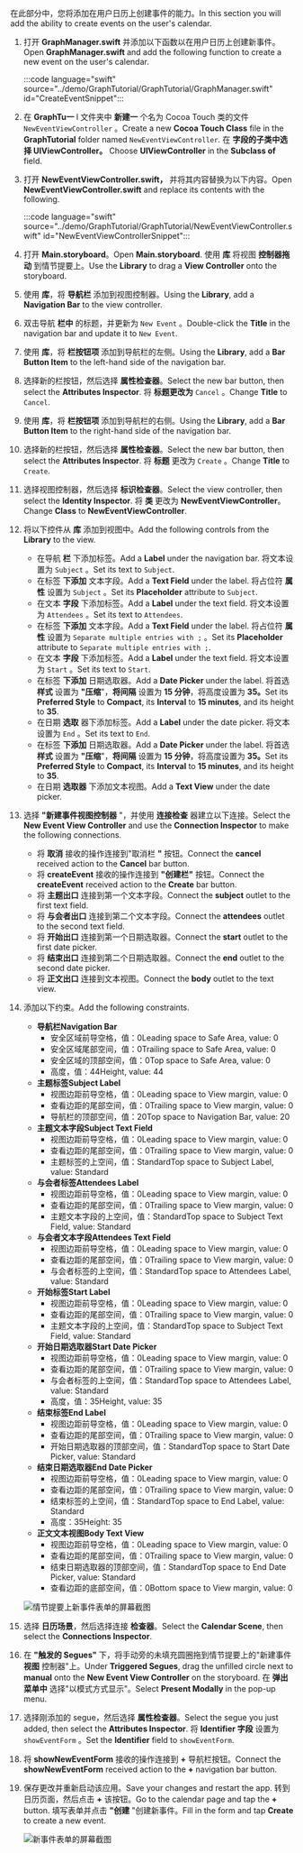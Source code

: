 <!-- markdownlint-disable MD002 MD041 -->

<span data-ttu-id="edcc5-101">在此部分中，您将添加在用户日历上创建事件的能力。</span><span class="sxs-lookup"><span data-stu-id="edcc5-101">In this section you will add the ability to create events on the user's calendar.</span></span>

1. <span data-ttu-id="edcc5-102">打开 **GraphManager.swift** 并添加以下函数以在用户日历上创建新事件。</span><span class="sxs-lookup"><span data-stu-id="edcc5-102">Open **GraphManager.swift** and add the following function to create a new event on the user's calendar.</span></span>

    :::code language="swift" source="../demo/GraphTutorial/GraphTutorial/GraphManager.swift" id="CreateEventSnippet":::

1. <span data-ttu-id="edcc5-103">在 **GraphTu一** l 文件夹中 **新建一** 个名为 Cocoa Touch 类的文件 `NewEventViewController` 。</span><span class="sxs-lookup"><span data-stu-id="edcc5-103">Create a new **Cocoa Touch Class** file in the **GraphTutorial** folder named `NewEventViewController`.</span></span> <span data-ttu-id="edcc5-104">在 **字段的子类中选择 UIViewController。** </span><span class="sxs-lookup"><span data-stu-id="edcc5-104">Choose **UIViewController** in the **Subclass of** field.</span></span>
1. <span data-ttu-id="edcc5-105">打开 **NewEventViewController.swift，** 并将其内容替换为以下内容。</span><span class="sxs-lookup"><span data-stu-id="edcc5-105">Open **NewEventViewController.swift** and replace its contents with the following.</span></span>

    :::code language="swift" source="../demo/GraphTutorial/GraphTutorial/NewEventViewController.swift" id="NewEventViewControllerSnippet":::

1. <span data-ttu-id="edcc5-106">打开 **Main.storyboard**。</span><span class="sxs-lookup"><span data-stu-id="edcc5-106">Open **Main.storyboard**.</span></span> <span data-ttu-id="edcc5-107">使用 **库** 将视图 **控制器拖动** 到情节提要上。</span><span class="sxs-lookup"><span data-stu-id="edcc5-107">Use the **Library** to drag a **View Controller** onto the storyboard.</span></span>
1. <span data-ttu-id="edcc5-108">使用 **库**，将 **导航栏** 添加到视图控制器。</span><span class="sxs-lookup"><span data-stu-id="edcc5-108">Using the **Library**, add a **Navigation Bar** to the view controller.</span></span>
1. <span data-ttu-id="edcc5-109">双击导航 **栏中** 的标题，并更新为 `New Event` 。</span><span class="sxs-lookup"><span data-stu-id="edcc5-109">Double-click the **Title** in the navigation bar and update it to `New Event`.</span></span>
1. <span data-ttu-id="edcc5-110">使用 **库**，将 **栏按钮项** 添加到导航栏的左侧。</span><span class="sxs-lookup"><span data-stu-id="edcc5-110">Using the **Library**, add a **Bar Button Item** to the left-hand side of the navigation bar.</span></span>
1. <span data-ttu-id="edcc5-111">选择新的栏按钮，然后选择 **属性检查器**。</span><span class="sxs-lookup"><span data-stu-id="edcc5-111">Select the new bar button, then select the **Attributes Inspector**.</span></span> <span data-ttu-id="edcc5-112">将 **标题更改为** `Cancel` 。</span><span class="sxs-lookup"><span data-stu-id="edcc5-112">Change **Title** to `Cancel`.</span></span>
1. <span data-ttu-id="edcc5-113">使用 **库**，将 **栏按钮项** 添加到导航栏的右侧。</span><span class="sxs-lookup"><span data-stu-id="edcc5-113">Using the **Library**, add a **Bar Button Item** to the right-hand side of the navigation bar.</span></span>
1. <span data-ttu-id="edcc5-114">选择新的栏按钮，然后选择 **属性检查器**。</span><span class="sxs-lookup"><span data-stu-id="edcc5-114">Select the new bar button, then select the **Attributes Inspector**.</span></span> <span data-ttu-id="edcc5-115">将 **标题** 更改为 `Create` 。</span><span class="sxs-lookup"><span data-stu-id="edcc5-115">Change **Title** to `Create`.</span></span>
1. <span data-ttu-id="edcc5-116">选择视图控制器，然后选择 **标识检查器**。</span><span class="sxs-lookup"><span data-stu-id="edcc5-116">Select the view controller, then select the **Identity Inspector**.</span></span> <span data-ttu-id="edcc5-117">将 **类** 更改为 **NewEventViewController**。</span><span class="sxs-lookup"><span data-stu-id="edcc5-117">Change **Class** to **NewEventViewController**.</span></span>
1. <span data-ttu-id="edcc5-118">将以下控件从 **库** 添加到视图中。</span><span class="sxs-lookup"><span data-stu-id="edcc5-118">Add the following controls from the **Library** to the view.</span></span>

    - <span data-ttu-id="edcc5-119">在导航 **栏** 下添加标签。</span><span class="sxs-lookup"><span data-stu-id="edcc5-119">Add a **Label** under the navigation bar.</span></span> <span data-ttu-id="edcc5-120">将文本设置为 `Subject` 。</span><span class="sxs-lookup"><span data-stu-id="edcc5-120">Set its text to `Subject`.</span></span>
    - <span data-ttu-id="edcc5-121">在标签 **下添加** 文本字段。</span><span class="sxs-lookup"><span data-stu-id="edcc5-121">Add a **Text Field** under the label.</span></span> <span data-ttu-id="edcc5-122">将占位符 **属性** 设置为 `Subject` 。</span><span class="sxs-lookup"><span data-stu-id="edcc5-122">Set its **Placeholder** attribute to `Subject`.</span></span>
    - <span data-ttu-id="edcc5-123">在文本 **字段** 下添加标签。</span><span class="sxs-lookup"><span data-stu-id="edcc5-123">Add a **Label** under the text field.</span></span> <span data-ttu-id="edcc5-124">将文本设置为 `Attendees` 。</span><span class="sxs-lookup"><span data-stu-id="edcc5-124">Set its text to `Attendees`.</span></span>
    - <span data-ttu-id="edcc5-125">在标签 **下添加** 文本字段。</span><span class="sxs-lookup"><span data-stu-id="edcc5-125">Add a **Text Field** under the label.</span></span> <span data-ttu-id="edcc5-126">将占位符 **属性** 设置为 `Separate multiple entries with ;` 。</span><span class="sxs-lookup"><span data-stu-id="edcc5-126">Set its **Placeholder** attribute to `Separate multiple entries with ;`.</span></span>
    - <span data-ttu-id="edcc5-127">在文本 **字段** 下添加标签。</span><span class="sxs-lookup"><span data-stu-id="edcc5-127">Add a **Label** under the text field.</span></span> <span data-ttu-id="edcc5-128">将文本设置为 `Start` 。</span><span class="sxs-lookup"><span data-stu-id="edcc5-128">Set its text to `Start`.</span></span>
    - <span data-ttu-id="edcc5-129">在标签 **下添加** 日期选取器。</span><span class="sxs-lookup"><span data-stu-id="edcc5-129">Add a **Date Picker** under the label.</span></span> <span data-ttu-id="edcc5-130">将首选 **样式** 设置为 **"压缩**"，**将间隔** 设置为 **15 分钟**，将高度设置为 **35。**</span><span class="sxs-lookup"><span data-stu-id="edcc5-130">Set its **Preferred Style** to **Compact**, its **Interval** to **15 minutes**, and its height to **35**.</span></span>
    - <span data-ttu-id="edcc5-131">在日期 **选取** 器下添加标签。</span><span class="sxs-lookup"><span data-stu-id="edcc5-131">Add a **Label** under the date picker.</span></span> <span data-ttu-id="edcc5-132">将文本设置为 `End` 。</span><span class="sxs-lookup"><span data-stu-id="edcc5-132">Set its text to `End`.</span></span>
    - <span data-ttu-id="edcc5-133">在标签 **下添加** 日期选取器。</span><span class="sxs-lookup"><span data-stu-id="edcc5-133">Add a **Date Picker** under the label.</span></span> <span data-ttu-id="edcc5-134">将首选 **样式** 设置为 **"压缩**"，**将间隔** 设置为 **15 分钟**，将高度设置为 **35。**</span><span class="sxs-lookup"><span data-stu-id="edcc5-134">Set its **Preferred Style** to **Compact**, its **Interval** to **15 minutes**, and its height to **35**.</span></span>
    - <span data-ttu-id="edcc5-135">在日期 **选取器** 下添加文本视图。</span><span class="sxs-lookup"><span data-stu-id="edcc5-135">Add a **Text View** under the date picker.</span></span>

1. <span data-ttu-id="edcc5-136">选择 **"新建事件视图控制器** "，并使用 **连接检查** 器建立以下连接。</span><span class="sxs-lookup"><span data-stu-id="edcc5-136">Select the **New Event View Controller** and use the **Connection Inspector** to make the following connections.</span></span>

    - <span data-ttu-id="edcc5-137">将 **取消** 接收的操作连接到"取消栏 **"** 按钮。</span><span class="sxs-lookup"><span data-stu-id="edcc5-137">Connect the **cancel** received action to the **Cancel** bar button.</span></span>
    - <span data-ttu-id="edcc5-138">将 **createEvent** 接收的操作连接到 **"创建栏"** 按钮。</span><span class="sxs-lookup"><span data-stu-id="edcc5-138">Connect the **createEvent** received action to the **Create** bar button.</span></span>
    - <span data-ttu-id="edcc5-139">将 **主题出口** 连接到第一个文本字段。</span><span class="sxs-lookup"><span data-stu-id="edcc5-139">Connect the **subject** outlet to the first text field.</span></span>
    - <span data-ttu-id="edcc5-140">将 **与会者出口** 连接到第二个文本字段。</span><span class="sxs-lookup"><span data-stu-id="edcc5-140">Connect the **attendees** outlet to the second text field.</span></span>
    - <span data-ttu-id="edcc5-141">将 **开始出口** 连接到第一个日期选取器。</span><span class="sxs-lookup"><span data-stu-id="edcc5-141">Connect the **start** outlet to the first date picker.</span></span>
    - <span data-ttu-id="edcc5-142">将 **结束出口** 连接到第二个日期选取器。</span><span class="sxs-lookup"><span data-stu-id="edcc5-142">Connect the **end** outlet to the second date picker.</span></span>
    - <span data-ttu-id="edcc5-143">将 **正文出口** 连接到文本视图。</span><span class="sxs-lookup"><span data-stu-id="edcc5-143">Connect the **body** outlet to the text view.</span></span>

1. <span data-ttu-id="edcc5-144">添加以下约束。</span><span class="sxs-lookup"><span data-stu-id="edcc5-144">Add the following constraints.</span></span>

    - <span data-ttu-id="edcc5-145">**导航栏**</span><span class="sxs-lookup"><span data-stu-id="edcc5-145">**Navigation Bar**</span></span>
        - <span data-ttu-id="edcc5-146">安全区域前导空格，值：0</span><span class="sxs-lookup"><span data-stu-id="edcc5-146">Leading space to Safe Area, value: 0</span></span>
        - <span data-ttu-id="edcc5-147">安全区域尾部空间，值：0</span><span class="sxs-lookup"><span data-stu-id="edcc5-147">Trailing space to Safe Area, value: 0</span></span>
        - <span data-ttu-id="edcc5-148">安全区域的顶部空间，值：0</span><span class="sxs-lookup"><span data-stu-id="edcc5-148">Top space to Safe Area, value: 0</span></span>
        - <span data-ttu-id="edcc5-149">高度，值：44</span><span class="sxs-lookup"><span data-stu-id="edcc5-149">Height, value: 44</span></span>
    - <span data-ttu-id="edcc5-150">**主题标签**</span><span class="sxs-lookup"><span data-stu-id="edcc5-150">**Subject Label**</span></span>
        - <span data-ttu-id="edcc5-151">视图边距前导空格，值：0</span><span class="sxs-lookup"><span data-stu-id="edcc5-151">Leading space to View margin, value: 0</span></span>
        - <span data-ttu-id="edcc5-152">查看边距的尾部空间，值：0</span><span class="sxs-lookup"><span data-stu-id="edcc5-152">Trailing space to View margin, value: 0</span></span>
        - <span data-ttu-id="edcc5-153">导航栏的顶部空间，值：20</span><span class="sxs-lookup"><span data-stu-id="edcc5-153">Top space to Navigation Bar, value: 20</span></span>
    - <span data-ttu-id="edcc5-154">**主题文本字段**</span><span class="sxs-lookup"><span data-stu-id="edcc5-154">**Subject Text Field**</span></span>
        - <span data-ttu-id="edcc5-155">视图边距前导空格，值：0</span><span class="sxs-lookup"><span data-stu-id="edcc5-155">Leading space to View margin, value: 0</span></span>
        - <span data-ttu-id="edcc5-156">查看边距的尾部空间，值：0</span><span class="sxs-lookup"><span data-stu-id="edcc5-156">Trailing space to View margin, value: 0</span></span>
        - <span data-ttu-id="edcc5-157">主题标签的上空间，值：Standard</span><span class="sxs-lookup"><span data-stu-id="edcc5-157">Top space to Subject Label, value: Standard</span></span>
    - <span data-ttu-id="edcc5-158">**与会者标签**</span><span class="sxs-lookup"><span data-stu-id="edcc5-158">**Attendees Label**</span></span>
        - <span data-ttu-id="edcc5-159">视图边距前导空格，值：0</span><span class="sxs-lookup"><span data-stu-id="edcc5-159">Leading space to View margin, value: 0</span></span>
        - <span data-ttu-id="edcc5-160">查看边距的尾部空间，值：0</span><span class="sxs-lookup"><span data-stu-id="edcc5-160">Trailing space to View margin, value: 0</span></span>
        - <span data-ttu-id="edcc5-161">主题文本字段的上空间，值：Standard</span><span class="sxs-lookup"><span data-stu-id="edcc5-161">Top space to Subject Text Field, value: Standard</span></span>
    - <span data-ttu-id="edcc5-162">**与会者文本字段**</span><span class="sxs-lookup"><span data-stu-id="edcc5-162">**Attendees Text Field**</span></span>
        - <span data-ttu-id="edcc5-163">视图边距前导空格，值：0</span><span class="sxs-lookup"><span data-stu-id="edcc5-163">Leading space to View margin, value: 0</span></span>
        - <span data-ttu-id="edcc5-164">查看边距的尾部空间，值：0</span><span class="sxs-lookup"><span data-stu-id="edcc5-164">Trailing space to View margin, value: 0</span></span>
        - <span data-ttu-id="edcc5-165">与会者标签的上空间，值：Standard</span><span class="sxs-lookup"><span data-stu-id="edcc5-165">Top space to Attendees Label, value: Standard</span></span>
    - <span data-ttu-id="edcc5-166">**开始标签**</span><span class="sxs-lookup"><span data-stu-id="edcc5-166">**Start Label**</span></span>
        - <span data-ttu-id="edcc5-167">视图边距前导空格，值：0</span><span class="sxs-lookup"><span data-stu-id="edcc5-167">Leading space to View margin, value: 0</span></span>
        - <span data-ttu-id="edcc5-168">查看边距的尾部空间，值：0</span><span class="sxs-lookup"><span data-stu-id="edcc5-168">Trailing space to View margin, value: 0</span></span>
        - <span data-ttu-id="edcc5-169">主题文本字段的上空间，值：Standard</span><span class="sxs-lookup"><span data-stu-id="edcc5-169">Top space to Subject Text Field, value: Standard</span></span>
    - <span data-ttu-id="edcc5-170">**开始日期选取器**</span><span class="sxs-lookup"><span data-stu-id="edcc5-170">**Start Date Picker**</span></span>
        - <span data-ttu-id="edcc5-171">视图边距前导空格，值：0</span><span class="sxs-lookup"><span data-stu-id="edcc5-171">Leading space to View margin, value: 0</span></span>
        - <span data-ttu-id="edcc5-172">查看边距的尾部空间，值：0</span><span class="sxs-lookup"><span data-stu-id="edcc5-172">Trailing space to View margin, value: 0</span></span>
        - <span data-ttu-id="edcc5-173">与会者标签的上空间，值：Standard</span><span class="sxs-lookup"><span data-stu-id="edcc5-173">Top space to Attendees Label, value: Standard</span></span>
        - <span data-ttu-id="edcc5-174">高度，值：35</span><span class="sxs-lookup"><span data-stu-id="edcc5-174">Height, value: 35</span></span>
    - <span data-ttu-id="edcc5-175">**结束标签**</span><span class="sxs-lookup"><span data-stu-id="edcc5-175">**End Label**</span></span>
        - <span data-ttu-id="edcc5-176">视图边距前导空格，值：0</span><span class="sxs-lookup"><span data-stu-id="edcc5-176">Leading space to View margin, value: 0</span></span>
        - <span data-ttu-id="edcc5-177">查看边距的尾部空间，值：0</span><span class="sxs-lookup"><span data-stu-id="edcc5-177">Trailing space to View margin, value: 0</span></span>
        - <span data-ttu-id="edcc5-178">开始日期选取器的顶部空间，值：Standard</span><span class="sxs-lookup"><span data-stu-id="edcc5-178">Top space to Start Date Picker, value: Standard</span></span>
    - <span data-ttu-id="edcc5-179">**结束日期选取器**</span><span class="sxs-lookup"><span data-stu-id="edcc5-179">**End Date Picker**</span></span>
        - <span data-ttu-id="edcc5-180">视图边距前导空格，值：0</span><span class="sxs-lookup"><span data-stu-id="edcc5-180">Leading space to View margin, value: 0</span></span>
        - <span data-ttu-id="edcc5-181">查看边距的尾部空间，值：0</span><span class="sxs-lookup"><span data-stu-id="edcc5-181">Trailing space to View margin, value: 0</span></span>
        - <span data-ttu-id="edcc5-182">结束标签的上空间，值：Standard</span><span class="sxs-lookup"><span data-stu-id="edcc5-182">Top space to End Label, value: Standard</span></span>
        - <span data-ttu-id="edcc5-183">高度：35</span><span class="sxs-lookup"><span data-stu-id="edcc5-183">Height: 35</span></span>
    - <span data-ttu-id="edcc5-184">**正文文本视图**</span><span class="sxs-lookup"><span data-stu-id="edcc5-184">**Body Text View**</span></span>
        - <span data-ttu-id="edcc5-185">视图边距前导空格，值：0</span><span class="sxs-lookup"><span data-stu-id="edcc5-185">Leading space to View margin, value: 0</span></span>
        - <span data-ttu-id="edcc5-186">查看边距的尾部空间，值：0</span><span class="sxs-lookup"><span data-stu-id="edcc5-186">Trailing space to View margin, value: 0</span></span>
        - <span data-ttu-id="edcc5-187">结束日期选取器的顶部空间，值：Standard</span><span class="sxs-lookup"><span data-stu-id="edcc5-187">Top space to End Date Picker, value: Standard</span></span>
        - <span data-ttu-id="edcc5-188">查看边距的底部空间，值：0</span><span class="sxs-lookup"><span data-stu-id="edcc5-188">Bottom space to View margin, value: 0</span></span>

    ![情节提要上新事件表单的屏幕截图](images/new-event-form.png)

1. <span data-ttu-id="edcc5-190">选择 **日历场景**，然后选择连接 **检查器**。</span><span class="sxs-lookup"><span data-stu-id="edcc5-190">Select the **Calendar Scene**, then select the **Connections Inspector**.</span></span>
1. <span data-ttu-id="edcc5-191">在 **"触发的 Segues"** 下，将手动旁的未填充圆圈拖到情节提要上的"新建事件 **视图** 控制器"上。</span><span class="sxs-lookup"><span data-stu-id="edcc5-191">Under **Triggered Segues**, drag the unfilled circle next to **manual** onto the **New Event View Controller** on the storyboard.</span></span> <span data-ttu-id="edcc5-192">在 **弹出菜单中** 选择"以模式方式显示"。</span><span class="sxs-lookup"><span data-stu-id="edcc5-192">Select **Present Modally** in the pop-up menu.</span></span>
1. <span data-ttu-id="edcc5-193">选择刚添加的 segue，然后选择 **属性检查器**。</span><span class="sxs-lookup"><span data-stu-id="edcc5-193">Select the segue you just added, then select the **Attributes Inspector**.</span></span> <span data-ttu-id="edcc5-194">将 **Identifier 字段** 设置为 `showEventForm` 。</span><span class="sxs-lookup"><span data-stu-id="edcc5-194">Set the **Identifier** field to `showEventForm`.</span></span>
1. <span data-ttu-id="edcc5-195">将 **showNewEventForm** 接收的操作连接到 **+** 导航栏按钮。</span><span class="sxs-lookup"><span data-stu-id="edcc5-195">Connect the **showNewEventForm** received action to the **+** navigation bar button.</span></span>
1. <span data-ttu-id="edcc5-196">保存更改并重新启动该应用。</span><span class="sxs-lookup"><span data-stu-id="edcc5-196">Save your changes and restart the app.</span></span> <span data-ttu-id="edcc5-197">转到日历页面，然后点击 **+** 该按钮。</span><span class="sxs-lookup"><span data-stu-id="edcc5-197">Go to the calendar page and tap the **+** button.</span></span> <span data-ttu-id="edcc5-198">填写表单并点击 **"创建** "创建新事件。</span><span class="sxs-lookup"><span data-stu-id="edcc5-198">Fill in the form and tap **Create** to create a new event.</span></span>

    ![新事件表单的屏幕截图](images/create-event.png)
